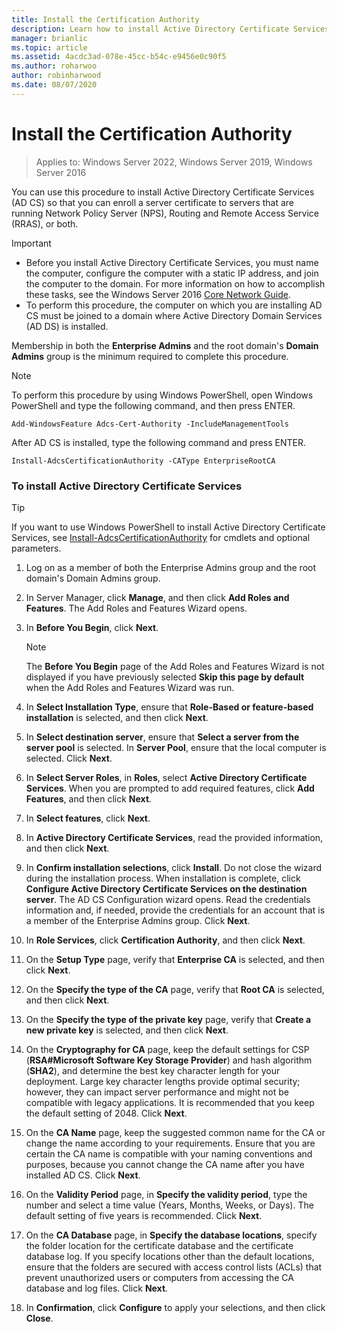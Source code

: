 ```yaml
---
title: Install the Certification Authority
description: Learn how to install Active Directory Certificate Services so that you can enroll a server certificate to servers that are running Network Policy Server, Routing and Remote Access Service, or both.
manager: brianlic
ms.topic: article
ms.assetid: 4acdc3ad-078e-45cc-b54c-e9456e0c90f5
ms.author: roharwoo
author: robinharwood
ms.date: 08/07/2020
---
```

# Install the Certification Authority

>Applies to: Windows Server 2022, Windows Server 2019, Windows Server 2016

You can use this procedure to install Active Directory Certificate Services (AD CS) so that you can enroll a server certificate to servers that are running Network Policy Server (NPS), Routing and Remote Access Service (RRAS), or both.

> [!IMPORTANT]
> -   Before you install Active Directory Certificate Services, you must name the computer, configure the computer with a static IP address, and join the computer to the domain. For more information on how to accomplish these tasks, see the  Windows Server 2016 [Core Network Guide](../../core-network-guide.md).
> -   To perform this procedure, the computer on which you are installing AD CS must be joined to a domain where Active Directory Domain Services (AD DS) is installed.

Membership in both the **Enterprise Admins** and the root domain's **Domain Admins** group is the minimum required to complete this procedure.

> [!NOTE]
> To perform this procedure by using Windows PowerShell, open Windows PowerShell and type the following command, and then press ENTER.
>
> `Add-WindowsFeature Adcs-Cert-Authority -IncludeManagementTools`
>
> After AD CS is installed, type the following command and press ENTER.
>
> `Install-AdcsCertificationAuthority -CAType EnterpriseRootCA`

### To install Active Directory Certificate Services

> [!TIP]
> If you want to use Windows PowerShell to install Active Directory Certificate Services, see [Install-AdcsCertificationAuthority](/powershell/module/adcsdeployment/install-adcscertificationauthority) for cmdlets and optional parameters.

1.  Log on as a member of both the Enterprise Admins group and the root domain's Domain Admins group.

2.  In Server Manager, click **Manage**, and then click **Add Roles and Features**. The Add Roles and Features Wizard opens.

3.  In **Before You Begin**, click **Next**.

    > [!NOTE]
    > The **Before You Begin** page of the Add Roles and Features Wizard is not displayed if you have previously selected **Skip this page by default** when the Add Roles and Features Wizard was run.

4.  In **Select Installation Type**, ensure that **Role-Based or feature-based installation** is selected, and then click **Next**.

5.  In **Select destination server**, ensure that **Select a server from the server pool** is selected. In **Server Pool**, ensure that the local computer is selected. Click **Next**.

6.  In **Select Server Roles**, in **Roles**, select **Active Directory Certificate Services**. When you are prompted to add required features, click **Add Features**, and then click **Next**.

7.  In **Select features**, click **Next**.

8.  In **Active Directory Certificate Services**, read the provided information, and then click **Next**.

9. In **Confirm installation selections**, click **Install**. Do not close the wizard during the installation process. When installation is complete, click **Configure Active Directory Certificate Services on the destination server**. The AD CS Configuration wizard opens. Read the credentials information and, if needed, provide the credentials for an account that is a member of the Enterprise Admins group. Click **Next**.

10. In **Role Services**, click **Certification Authority**, and then click **Next**.

11. On the **Setup Type** page, verify that **Enterprise CA** is selected, and then click **Next**.

12. On the **Specify the type of the CA** page, verify that **Root CA** is selected, and then click **Next**.

13. On the **Specify the type of the private key** page, verify that **Create a new private key** is selected, and then click **Next**.

14. On the **Cryptography for CA** page, keep the default settings for CSP (**RSA#Microsoft Software Key Storage Provider**) and hash algorithm (**SHA2**), and determine the best key character length for your deployment. Large key character lengths provide optimal security; however, they can impact server performance and might not be compatible with legacy applications. It is recommended that you keep the default setting of 2048. Click **Next**.

15. On the **CA Name** page, keep the suggested common name for the CA or change the name according to your requirements. Ensure that you are certain the CA name is compatible with your naming conventions and purposes, because you cannot change the CA name after you have installed AD CS. Click **Next**.

16. On the **Validity Period** page, in **Specify the validity period**, type the number and select a time value (Years, Months, Weeks, or Days). The default setting of five years is recommended. Click **Next**.

17. On the **CA Database** page, in **Specify the database locations**, specify the folder location for the certificate database and the certificate database log. If you specify locations other than the default locations, ensure that the folders are secured with access control lists (ACLs) that prevent unauthorized users or computers from accessing the CA database and log files. Click **Next**.

18. In **Confirmation**, click **Configure** to apply your selections, and then click **Close**.
